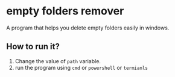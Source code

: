 # empty folders remover

A program that helps you delete empty folders easily in windows.

## How to run it?

1. Change the value of `path` variable.
2. run the program using `cmd` or `powershell` or `termianls`
